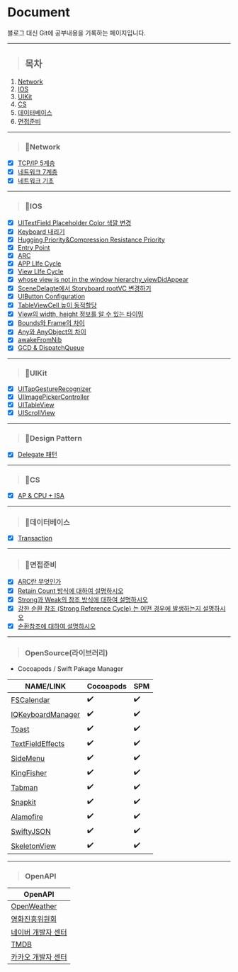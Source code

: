 # Document

블로그 대신 Git에 공부내용을 기록하는 페이지입니다.

---
> ## 목차
1. [Network](#📖network)
2. [IOS](#📖ios)
3. [UIKit](#📖uikit)
4. [CS](#📖cs)
5. [데이터베이스](#📖데이터베이스)
6. [면접준비](#📖면접준비)

---
> ### 📖Network
- [x] [TCP/IP 5계층](https://github.com/DONOTINTO/Document/blob/main/Network/TCP%20IP%205계층.md)   
- [x] [네트워크 7계층](https://github.com/DONOTINTO/Document/blob/main/Network/네트워크%207계층.md)   
- [x] [네트워크 기초](https://github.com/DONOTINTO/Document/blob/main/Network/네트워크%20기초.md)   

---
> ### 📖IOS
- [x] [UITextField Placeholder Color 색깔 변경](https://github.com/DONOTINTO/Document/blob/main/IOS/UITextField%20Placeholder%20Color%20색깔%20변경.md)   
- [x] [Keyboard 내리기](https://github.com/DONOTINTO/Document/blob/main/IOS/Keyboard%20내리기.md)   
- [x] [Hugging Priority&Compression Resistance Priority](https://github.com/DONOTINTO/Document/blob/main/IOS/Hugging%20Priority%26Compression%20Resistance%20Priority.md)   
- [x] [Entry Point](https://github.com/DONOTINTO/Document/blob/main/IOS/Entry%20Point.md)   
- [x] [ARC](https://github.com/DONOTINTO/Document/blob/main/IOS/ARC.md)
- [x] [APP LIfe Cycle](https://github.com/DONOTINTO/Document/blob/main/IOS/App_Life_Cycle.md)
- [x] [View LIfe Cycle](https://github.com/DONOTINTO/Document/blob/main/IOS/View_Life_Cycle.md)
- [x] [whose view is not in the window hierarchy_viewDidAppear](https://github.com/DONOTINTO/Document/blob/main/IOS/whose%20view%20is%20not%20in%20the%20window%20hierarchy_viewDidAppear.md)
- [x] [SceneDelagte에서 Storyboard  rootVC 변경하기](https://github.com/DONOTINTO/Document/blob/main/IOS/SceneDelagte에서%20Storyboard%20%20rootVC%20변경하기.md)
- [x] [UIButton Configuration](https://github.com/DONOTINTO/Document/blob/main/IOS/UIButton%20Configuration.md)
- [x] [TableViewCell 높이 동적할당](https://github.com/DONOTINTO/Document/blob/main/IOS/TableViewCell%20높이%20동적할당.md)
- [x] [View의 width, height 정보를 알 수 있는 타이밍](https://github.com/DONOTINTO/Document/blob/main/IOS/View의%20width%2C%20height%20정보를%20알%20수%20있는%20타이밍.md)
- [x] [Bounds와 Frame의 차이](https://github.com/DONOTINTO/Document/blob/main/IOS/Bounds와%20Frame의%20차이.md)
- [x] [Any와 AnyObject의 차이](https://github.com/DONOTINTO/Document/blob/main/IOS/Any와%20AnyObject의%20차이.md)
- [x] [awakeFromNib](https://github.com/DONOTINTO/Document/blob/main/IOS/awakeFromNib.md)
- [x] [GCD & DispatchQueue](https://github.com/DONOTINTO/Document/blob/main/IOS/GCD%20%26%20DispatchQueue.md)

---
> ### 📖UIKit
- [x] [UITapGestureRecognizer](https://github.com/DONOTINTO/Document/blob/main/IOS/UIKit/UITapGestureRecognizer.md)
- [x] [UIImagePickerController](https://github.com/DONOTINTO/Document/blob/main/IOS/UIKit/UIImagePickerController.md)
- [x] [UITableView](https://github.com/DONOTINTO/Document/blob/main/IOS/UIKit/UITableView.md)
- [x] [UIScrollView](https://github.com/DONOTINTO/Document/blob/main/IOS/UIKit/UIScrollView.md)

---
> ### 📖Design Pattern
- [x] [Delegate 패턴](https://github.com/DONOTINTO/Document/blob/main/IOS/디자인패턴/Delegate패턴.md)

---
> ### 📖CS
- [x] [AP & CPU + ISA](https://github.com/DONOTINTO/Document/blob/main/CS/AP%26CPU%2BISA.md)

---
> ### 📖데이터베이스
- [x] [Transaction]()

---
> ### 📖면접준비
- [x] [ARC란 무엇인가](https://github.com/DONOTINTO/Document/blob/main/면접준비/ARC란%20무엇인가.md)
- [x] [Retain Count 방식에 대하여 설명하시오](https://github.com/DONOTINTO/Document/blob/main/면접준비/Retain%20Count%20방식에%20대하여%20설명시오.md)
- [x] [Strong과 Weak의 참조 방식에 대하여 설명하시오](https://github.com/DONOTINTO/Document/blob/main/면접준비/Strong과%20Weak의%20참조%20방식에%20대하여%20설명하시오.md)
- [x] [강한 순환 참조 (Strong Reference Cycle) 는 어떤 경우에 발생하는지 설명하시오](https://github.com/DONOTINTO/Document/blob/main/면접준비/강한%20순환%20참조%20(Strong%20Reference%20Cycle)%20는%20어떤%20경우에%20발생하는지%20설명하시오.md)
- [x] [순환참조에 대하여 설명하시오](https://github.com/DONOTINTO/Document/blob/main/면접준비/순환참조에%20대하여%20설명하시오.md)

---
> ### OpenSource(라이브러리)
- Cocoapods / Swift Pakage Manager
  
| NAME/LINK | Cocoapods | SPM |
|------|-----------|---------------------|
|[FSCalendar](https://github.com/WenchaoD/FSCalendar)| :heavy_check_mark: | :heavy_check_mark: |
|[IQKeyboardManager](https://github.com/hackiftekhar/IQKeyboardManager)| :heavy_check_mark: | :heavy_check_mark: |
|[Toast](https://github.com/scalessec/Toast-Swift)| :heavy_check_mark: | :heavy_check_mark: |
|[TextFieldEffects](https://github.com/raulriera/TextFieldEffects)| :heavy_check_mark: | :heavy_check_mark: |
|[SideMenu](https://github.com/jonkykong/SideMenu)| :heavy_check_mark: | :heavy_check_mark: |
|[KingFisher](https://github.com/onevcat/Kingfisher)| :heavy_check_mark: | :heavy_check_mark: |
|[Tabman](https://github.com/uias/Tabman)| :heavy_check_mark: | :heavy_check_mark: |
|[Snapkit](https://github.com/SnapKit/SnapKit)| :heavy_check_mark: | :heavy_check_mark: |
|[Alamofire](https://github.com/Alamofire/Alamofire)| :heavy_check_mark: | :heavy_check_mark: |
|[SwiftyJSON](https://github.com/SwiftyJSON/SwiftyJSON)| :heavy_check_mark: | :heavy_check_mark:|
|[SkeletonView](https://github.com/Juanpe/SkeletonView)| :heavy_check_mark: | :heavy_check_mark:|

---
> ### OpenAPI
| OpenAPI |
|------|
|[OpenWeather](https://github.com/WenchaoD/FSCalendar](https://openweathermap.org/api)https://openweathermap.org/api)|
|[영화진흥위원회](https://www.kobis.or.kr/kobisopenapi/homepg/apiservice/searchServiceInfo.do)|
|[네이버 개발자 센터](https://developers.naver.com/main/)|
|[TMDB](https://www.themoviedb.org/settings/api)|
|[카카오 개발자 센터](https://developers.kakao.com)|
